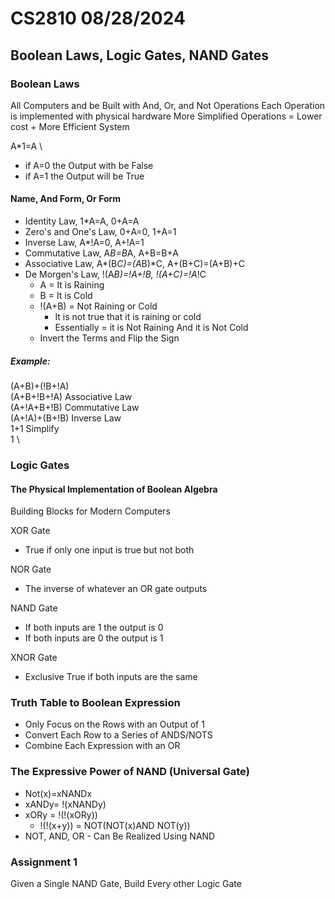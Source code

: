 # CS2810 08/28/2024
## Boolean Laws, Logic Gates, NAND Gates

### Boolean Laws
All Computers and be Built with And, Or, and Not Operations
Each Operation is implemented with physical hardware
More Simplified Operations = Lower cost + More Efficient System

A*1=A \
- if A=0 the Output with be False
- if A=1 the Output will be True
#### Name, And Form, Or Form
- Identity Law, 1*A=A, 0+A=A
- Zero's and One's Law, 0+A=0, 1+A=1
- Inverse Law, A*!A=0, A+!A=1
- Commutative Law, A*B=B*A, A+B=B+A
- Associative Law, A*(B*C)=(A*B)*C, A+(B+C)=(A+B)+C
- De Morgen's Law, !(A*B)=!A+!B, !(A+C)=!A*!C
    - A = It is Raining
    - B = It is Cold
    - !(A+B) = Not Raining or Cold
      - It is not true that it is raining or cold
      - Essentially = it is Not Raining And it is Not Cold
    - Invert the Terms and Flip the Sign
##### Example:
(A+B)+(!B+!A) \
(A+B+!B+!A) Associative Law \
(A+!A+B+!B) Commutative Law \
(A+!A)+(B+!B) Inverse Law \
1+1 Simplify \
1 \

### Logic Gates
#### The Physical Implementation of Boolean Algebra
Building Blocks for Modern Computers

XOR Gate
- True if only one input is true but not both

NOR Gate
- The inverse of whatever an OR gate outputs

NAND Gate
- If both inputs are 1 the output is 0
- If both inputs are 0 the output is 1

XNOR Gate
- Exclusive True if both inputs are the same

### Truth Table to Boolean Expression
- Only Focus on the Rows with an Output of 1
- Convert Each Row to a Series of ANDS/NOTS
- Combine Each Expression with an OR

### The Expressive Power of NAND (Universal Gate)
- Not(x)=xNANDx
- xANDy= !(xNANDy)
- xORy = !(!(xORy))
  - !(!(x+y)) = NOT(NOT(x)AND NOT(y))
- NOT, AND, OR - Can Be Realized Using NAND

### Assignment 1
Given a Single NAND Gate, Build Every other Logic Gate
